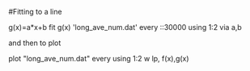 #Fitting to a line

g(x)=a*x+b
fit g(x) 'long_ave_num.dat' every ::30000 using 1:2 via a,b

and then to plot

plot "long_ave_num.dat" every using 1:2 w lp, f(x),g(x)
